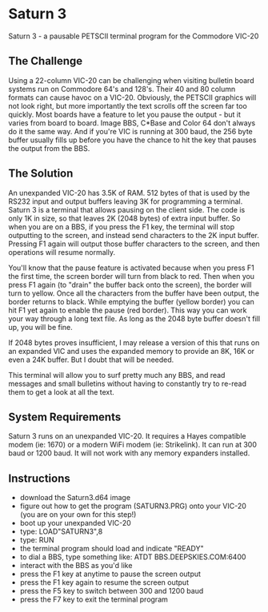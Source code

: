 # Saturn 3
Saturn 3 - a pausable PETSCII terminal program for the Commodore VIC-20

## The Challenge
Using a 22-column VIC-20 can be challenging when visiting bulletin board systems run on Commodore 64's and 128's. Their 40 and 80 column formats can 
cause havoc on a VIC-20. Obviously, the PETSCII graphics will not look right, but more importantly the text scrolls off the screen far too quickly.
Most boards have a feature to let you pause the output - but it varies from board to board. Image BBS, C*Base and Color 64 don't always do it the
same way. And if you're VIC is running at 300 baud, the 256 byte buffer usually fills up before you have the chance to hit the key that pauses the
output from the BBS.  

## The Solution
An unexpanded VIC-20 has 3.5K of RAM. 512 bytes of that is used by the RS232 input and output buffers leaving 3K for programming a terminal. Saturn 3
is a terminal that allows pausing on the client side. The code is only 1K in size, so that leaves 2K (2048 bytes) of extra input buffer. So when 
you are on a BBS, if you press the F1 key, the terminal will stop outputting to the screen, and instead send characters to the 2K input buffer. 
Pressing F1 again will output those buffer characters to the screen, and then operations will resume normally.  

You'll know that the pause feature is activated because when you press F1 the first time, the screen border will turn from black to red. Then when 
you press F1 again (to "drain" the buffer back onto the screen), the border will turn to yellow. Once all the characters from the buffer have been
output, the border returns to black. While emptying the buffer (yellow border) you can hit F1 yet again to enable the pause (red border). This way
you can work your way through a long text file. As long as the 2048 byte buffer doesn't fill up, you will be fine.

If 2048 bytes proves insufficient, I may release a version of this that runs on an expanded VIC and uses the expanded memory to provide an 8K, 16K
or even a 24K buffer. But I doubt that will be needed.

This terminal will allow you to surf pretty much any BBS, and read messages and small bulletins without having to constantly try to re-read them to get a
look at all the text.  

## System Requirements
Saturn 3 runs on an unexpanded VIC-20. It requires a Hayes compatible modem (ie: 1670) or a modern WiFi modem (ie: Strikelink). It can run at 
300 baud or 1200 baud. It will not work with any memory expanders installed. 

## Instructions
- download the Saturn3.d64 image
- figure out how to get the program (SATURN3.PRG) onto your VIC-20 (you are on your own for this step!)
- boot up your unexpanded VIC-20
- type: LOAD"SATURN3",8
- type: RUN
- the terminal program should load and indicate "READY"
- to dial a BBS, type something like: ATDT BBS.DEEPSKIES.COM:6400
- interact with the BBS as you'd like
- press the F1 key at anytime to pause the screen output
- press the F1 key again to resume the screen output
- press the F5 key to switch between 300 and 1200 baud
- press the F7 key to exit the terminal program

